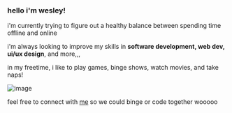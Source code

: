 ### hello i'm wesley!

i'm currently trying to figure out a healthy balance between spending time offline and online

i'm always looking to improve my skills in **software development, web dev, ui/ux design**, and more,,,

in my freetime, i like to play games, binge shows, watch movies, and take naps!

![image](https://user-images.githubusercontent.com/74622613/148674071-dd248b8c-e3a1-4890-95a4-cd93cf2af56f.png)

feel free to connect with [me](https://www.linkedin.com/in/wwesleyma/) so we could binge or code together wooooo

<!--
**wwesleym/wwesleym** is a ✨ _special_ ✨ repository because its `README.md` (this file) appears on your GitHub profile.

Here are some ideas to get you started:

- 🔭 I’m currently working on ...
- 🌱 I’m currently learning ...
- 👯 I’m looking to collaborate on ...
- 🤔 I’m looking for help with ...
- 💬 Ask me about ...
- 📫 How to reach me: ...
- 😄 Pronouns: ...
- ⚡ Fun fact: ...
-->
